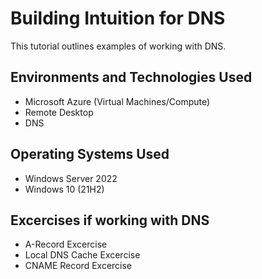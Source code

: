<h1>Building Intuition for DNS</h1>
This tutorial outlines examples of working with DNS.<br />


<h2>Environments and Technologies Used</h2>

- Microsoft Azure (Virtual Machines/Compute)
- Remote Desktop
- DNS

<h2>Operating Systems Used</h2>

- Windows Server 2022
- Windows 10 (21H2)

<h2>Excercises if working with DNS</h2>

- A-Record Excercise
- Local DNS Cache Excercise
- CNAME Record Excercise
